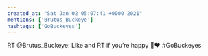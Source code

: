 ```yaml
---
created_at: "Sat Jan 02 05:07:41 +0000 2021"
mentions: ['Brutus_Buckeye']
hashtags: ['GoBuckeyes']
---
```


RT @Brutus_Buckeye: Like and RT if you’re happy 🥺♥️ #GoBuckeyes